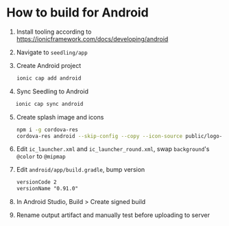 ---
---

# How to build for Android

1. Install tooling according to https://ionicframework.com/docs/developing/android
2. Navigate to `seedling/app`
3. Create Android project

    ```sh
    ionic cap add android
    ```

4. Sync Seedling to Android
```sh
   ionic cap sync android
```

5. Create splash image and icons

    ```sh
    npm i -g cordova-res
    cordova-res android --skip-config --copy --icon-source public/logo-m/apple-touch-icon-512x512.png --splash-source public/logo/splash.png --icon-foreground-source public/logo/icon-foreground.png --icon-background-source public/logo/icon-background.png`
    ```

6. Edit `ic_launcher.xml` and `ic_launcher_round.xml`, swap `background`'s `@color` to `@mipmap`
7. Edit `android/app/build.gradle`, bump version

    ```xml
    versionCode 2
    versionName "0.91.0"
    ```

8. In Android Studio, Build > Create signed build
9. Rename output artifact and manually test before uploading to server

